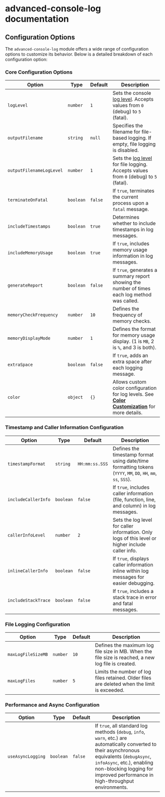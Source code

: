 # advanced-console-log documentation

## Configuration Options

The `advanced-console-log` module offers a wide range of configuration options to customize its behavior. Below is a detailed breakdown of each configuration option:

### Core Configuration Options

| **Option**               | **Type**  | **Default** | **Description**                                                                                                           |
| ------------------------ | --------- | ----------- | ------------------------------------------------------------------------------------------------------------------------- |
| `logLevel`               | `number`  | `1`         | Sets the console [log level](log-levels.md). Accepts values from `0` (debug) to `5` (fatal).                              |
| `outputFilename`         | `string`  | `null`      | Specifies the filename for file-based logging. If empty, file logging is disabled.                                        |
| `outputFilenameLogLevel` | `number`  | `1`         | Sets the [log level](log-levels.md) for file logging. Accepts values from `0` (debug) to `5` (fatal).                     |
| `terminateOnFatal`       | `boolean` | `false`     | If `true`, terminates the current process upon a `fatal` message.                                                         |
| `includeTimestamps`      | `boolean` | `true`      | Determines whether to include timestamps in log messages.                                                                 |
| `includeMemoryUsage`     | `boolean` | `true`      | If `true`, includes memory usage information in log messages.                                                             |
| `generateReport`         | `boolean` | `false`     | If `true`, generates a summary report showing the number of times each log method was called.                             |
| `memoryCheckFrequency`   | `number`  | `10`        | Defines the frequency of memory checks.                                                                                   |
| `memoryDisplayMode`      | `number`  | `1`         | Defines the format for memory usage display. (1 is `MB`, 2 is `%`, and 3 is both).                                        |
| `extraSpace`             | `boolean` | `false`     | If `true`, adds an extra space after each logging message.                                                                |
| `color`                  | `object`  | `{}`        | Allows custom color configuration for log levels. See **[Color Customization](color-customization.md)** for more details. |

### Timestamp and Caller Information Configuration

| **Option**          | **Type**  | **Default**    | **Description**                                                                                               |
| ------------------- | --------- | -------------- | ------------------------------------------------------------------------------------------------------------- |
| `timestampFormat`   | `string`  | `HH:mm:ss.SSS` | Defines the timestamp format using date/time formatting tokens (`YYYY`, `MM`, `DD`, `HH`, `mm`, `ss`, `SSS`). |
| `includeCallerInfo` | `boolean` | `false`        | If `true`, includes caller information (file, function, line, and column) in log messages.                    |
| `callerInfoLevel`   | `number`  | `2`            | Sets the log level for caller information. Only logs of this level or higher include caller info.             |
| `inlineCallerInfo`  | `boolean` | `false`        | If `true`, displays caller information inline within log messages for easier debugging.                       |
| `includeStackTrace` | `boolean` | `false`        | If `true`, includes a stack trace in error and fatal messages.                                                |

### File Logging Configuration

| **Option**         | **Type** | **Default** | **Description**                                                                                    |
| ------------------ | -------- | ----------- | -------------------------------------------------------------------------------------------------- |
| `maxLogFileSizeMB` | `number` | `10`        | Defines the maximum log file size in MB. When the file size is reached, a new log file is created. |
| `maxLogFiles`      | `number` | `5`         | Limits the number of log files retained. Older files are deleted when the limit is exceeded.       |

### Performance and Async Configuration

| **Option**        | **Type**  | **Default** | **Description**                                                                                                                                                                                                                                              |
| ----------------- | --------- | ----------- | ------------------------------------------------------------------------------------------------------------------------------------------------------------------------------------------------------------------------------------------------------------ |
| `useAsyncLogging` | `boolean` | `false`     | If `true`, all standard log methods (`debug`, `info`, `warn`, etc.) are automatically converted to their asynchronous equivalents (`debugAsync`, `infoAsync`, etc.), enabling non-blocking logging for improved performance in high-throughput environments. |
